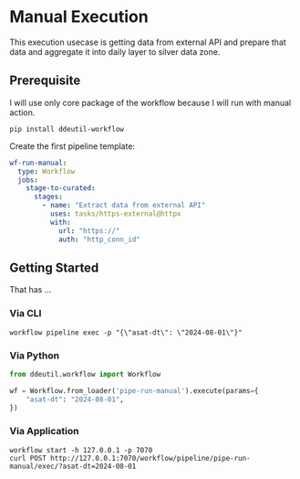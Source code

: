 # Manual Execution

This execution usecase is getting data from external API and prepare that data
and aggregate it into daily layer to silver data zone.

## Prerequisite

I will use only core package of the workflow because I will run with manual
action.

```shell
pip install ddeutil-workflow
```

Create the first pipeline template:

```yaml
wf-run-manual:
  type: Workflow
  jobs:
    stage-to-curated:
      stages:
        - name: "Extract data from external API"
          uses: tasks/https-external@httpx
          with:
            url: "https://"
            auth: "http_conn_id"
```

## Getting Started

That has ...

### Via CLI

```shell
workflow pipeline exec -p "{\"asat-dt\": \"2024-08-01\"}"
```

### Via Python

```python
from ddeutil.workflow import Workflow

wf = Workflow.from_loader('pipe-run-manual').execute(params={
    "asat-dt": "2024-08-01",
})
```

### Via Application

```shell
workflow start -h 127.0.0.1 -p 7070
curl POST http://127.0.0.1:7070/workflow/pipeline/pipe-run-manual/exec/?asat-dt=2024-08-01
```
